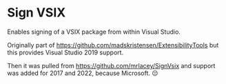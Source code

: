 # Sign VSIX

Enables signing of a VSIX package from within Visual Studio.

Originally part of https://github.com/madskristensen/ExtensibilityTools but this provides Visual Studio 2019 support.

Then it was pulled from https://github.com/mrlacey/SignVsix and support was added for 2017 and 2022, because Microsoft. 😔